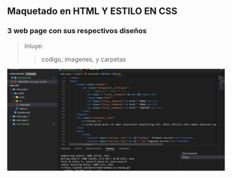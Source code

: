 ## Maquetado en HTML Y ESTILO EN CSS
### 3 web page con sus respectivos diseños
>Inluye:
>>codigo, imagenes, y carpetas
<img src = "./img/captura_1.png">